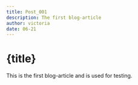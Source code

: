 ```yaml
---
title: Post_001
description: The first blog-article
author: victoria
date: 06-21
---
```


# {title}

This is the first blog-article and is used for testing.

